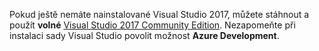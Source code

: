 Pokud ještě nemáte nainstalované Visual Studio 2017, můžete stáhnout a použít **volné** 
[Visual Studio 2017 Community Edition](https://www.visualstudio.com/downloads/). Nezapomeňte při instalaci sady Visual Studio povolit možnost **Azure Development**.
